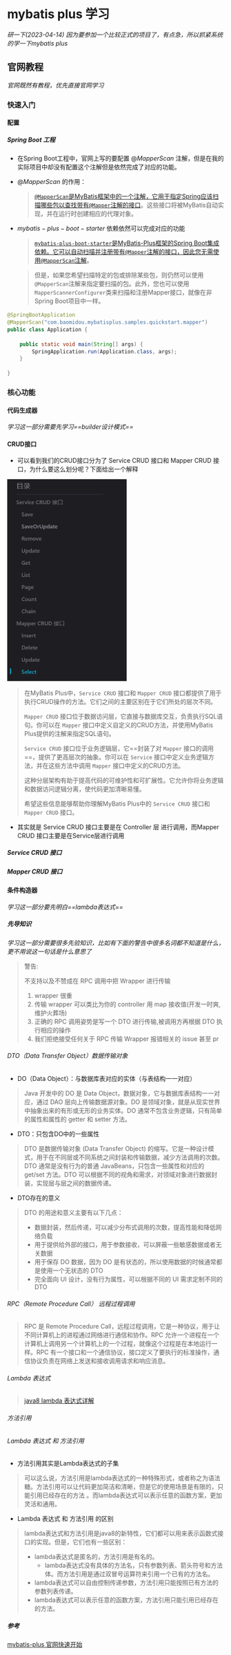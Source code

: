 # mybatis plus 学习

*研一下(2023-04-14)  因为要参加一个比较正式的项目了，有点急，所以抓紧系统的学一下mybatis plus*



## 官网教程

*官网既然有教程，优先直接官网学习*



### 快速入门



#### 配置

##### Spring Boot 工程

+ 在Spring Boot工程中，官网上写的要配置 $@MapperScan$ 注解，但是在我的实际项目中却没有配置这个注解但是依然完成了对应的功能。

+ $@MapperScan$ 的作用：

  >  [`@MapperScan`是MyBatis框架中的一个注解，它用于指定Spring应该扫描哪些包以查找带有`@Mapper`注解的接口](https://www.programmersought.com/article/429710216461/)。这些接口将被MyBatis自动实现，并在运行时创建相应的代理对象。

+ $mybatis-plus-boot-starter$ 依赖依然可以完成对应的功能

   >  [`mybatis-plus-boot-starter`是MyBatis-Plus框架的Spring Boot集成依赖。它可以自动扫描并注册带有`@Mapper`注解的接口，因此您无需使用`@MapperScan`注解](https://blog.csdn.net/qq_41865229/article/details/119766921)。

  > 但是，如果您希望扫描特定的包或排除某些包，则仍然可以使用`@MapperScan`注解来指定要扫描的包。此外，您也可以使用`MapperScannerConfigurer`类来扫描和注册Mapper接口，就像在非Spring Boot项目中一样。

```java
@SpringBootApplication
@MapperScan("com.baomidou.mybatisplus.samples.quickstart.mapper")
public class Application {

    public static void main(String[] args) {
        SpringApplication.run(Application.class, args);
    }

}
```





### 核心功能



#### 代码生成器

*学习这一部分需要先学习==builder设计模式==*





#### CRUD接口

+ 可以看到我们的CRUD接口分为了 Service CRUD 接口和 Mapper CRUD 接口，为什么要这么划分呢？下面给出一个解释

<img src="mybatis_plus_quick_start.assets/image-20230415160959087.png" alt="image-20230415160959087" style="zoom:80%;" />

> 在MyBatis Plus中，`Service CRUD` 接口和 `Mapper CRUD` 接口都提供了用于执行CRUD操作的方法。它们之间的主要区别在于它们所处的层次不同。
>
> `Mapper CRUD` 接口位于数据访问层，它直接与数据库交互，负责执行SQL语句。你可以在 `Mapper` 接口中定义自定义的CRUD方法，并使用MyBatis Plus提供的注解来指定SQL语句。
>
> `Service CRUD` 接口位于业务逻辑层，它==封装了对 `Mapper` 接口的调用==，提供了更高层次的抽象。你可以在 `Service` 接口中定义业务逻辑方法，并在这些方法中调用 `Mapper` 接口中定义的CRUD方法。
>
> 这种分层架构有助于提高代码的可维护性和可扩展性。它允许你将业务逻辑和数据访问逻辑分离，使代码更加清晰易懂。
>
> 希望这些信息能够帮助你理解MyBatis Plus中的 `Service CRUD` 接口和 `Mapper CRUD` 接口。
>
+ 其实就是 Service CRUD 接口主要是在 Controller 层 进行调用，而Mapper CRUD 接口主要是在Service层进行调用

##### Service CRUD 接口





##### Mapper CRUD 接口









#### 条件构造器

*学习这一部分要先明白==lambda表达式==*

##### 先导知识

*学习这一部分需要很多先验知识，比如有下面的警告中很多名词都不知道是什么，更不用说这一句话是什么意思了*

> 警告:
>
> 不支持以及不赞成在 RPC 调用中把 Wrapper 进行传输
>
> 1. wrapper 很重
> 2. 传输 wrapper 可以类比为你的 controller 用 map 接收值(开发一时爽,维护火葬场)
> 3. 正确的 RPC 调用姿势是写一个 DTO 进行传输,被调用方再根据 DTO 执行相应的操作
> 4. 我们拒绝接受任何关于 RPC 传输 Wrapper 报错相关的 issue 甚至 pr

###### DTO（Data Transfer Object）数据传输对象

+ DO（Data Object）：与数据库表对应的实体（与表结构一一对应）

> Java 开发中的 DO 是 Data Object，数据对象，它与数据库表结构一一对应，通过 DAO 层向上传输数据源对象。DO 是领域对象，就是从现实世界中抽象出来的有形或无形的业务实体。DO 通常不包含业务逻辑，只有简单的属性和属性的 getter 和 setter 方法。

+ DTO：只包含DO中的一些属性

> DTO 是数据传输对象 (Data Transfer Object) 的缩写。它是一种设计模式，用于在不同层或不同系统之间封装和传输数据，减少方法调用的次数。DTO 通常是没有行为的普通 JavaBeans，只包含一些属性和对应的 get/set 方法。DTO 可以根据不同的视角和需求，对领域对象进行数据封装，实现层与层之间的数据传递。

+ DTO存在的意义

> DTO 的用途和意义主要有以下几点：
>
> - 数据封装，然后传递，可以减少分布式调用的次数，提高性能和降低网络负载
> - 用于提供给外部的接口，用于参数接收，可以屏蔽一些敏感数据或者无关数据
> - 用于保存 DO 数据，因为 DO 是有状态的，所以使用数据的时候通常都是使用一个无状态的 DTO
> - 完全面向 UI 设计，没有行为属性，可以根据不同的 UI 需求定制不同的 DTO

###### RPC（Remote Procedure Call） 远程过程调用

> RPC 是 Remote Procedure Call，远程过程调用，它是一种协议，用于让不同计算机上的进程通过网络进行通信和协作。RPC 允许一个进程在一个计算机上调用另一个计算机上的一个过程，就像这个过程是在本地运行一样。RPC 有一个接口和一个通信协议，接口定义了要执行的标准操作，通信协议负责在网络上发送和接收调用请求和响应消息。

###### Lambda 表达式

> [java8 lambda 表达式详解](https://www.jianshu.com/p/613a6118e2e0)

###### 方法引用







###### Lambda 表达式 和 方法引用

+ 方法引用其实是Lambda表达式的子集

> 可以这么说，方法引用是lambda表达式的一种特殊形式，或者称之为语法糖。方法引用可以让代码更加简洁和清晰，但是它的使用场景是有限的，只能引用已经存在的方法 。而lambda表达式可以表示任意的函数方案，更加灵活和通用。

+ Lambda 表达式 和 方法引用 的区别

> lambda表达式和方法引用是java8的新特性，它们都可以用来表示函数式接口的实现。但是，它们也有一些区别：
>
> - lambda表达式是匿名的，方法引用是有名的。
>   - lambda表达式没有具体的方法名，只有参数列表、箭头符号和方法体。而方法引用是通过双冒号运算符来引用一个已有的方法名。
> - lambda表达式可以自由控制传递参数，方法引用只能按照已有方法的参数列表传递。
> - lambda表达式可以表示任意的函数方案，方法引用只能引用已经存在的方法。









##### 参考

[mybatis-plus 官网快速开始](https://baomidou.com/pages/223848/#tablename)





